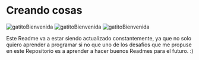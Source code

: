 <h1> Creando cosas </h1>

![gatitoBienvenida](https://user-images.githubusercontent.com/98347450/208228295-3aa9b0c8-3ab1-43fb-9bc6-344f4de3939d.png)                    ![gatitoBienvenida](https://user-images.githubusercontent.com/98347450/208228295-3aa9b0c8-3ab1-43fb-9bc6-344f4de3939d.png)                 ![gatitoBienvenida](https://user-images.githubusercontent.com/98347450/208228295-3aa9b0c8-3ab1-43fb-9bc6-344f4de3939d.png) 




Este Readme va a estar siendo actualizado constantemente, ya que no solo quiero aprender a programar si no que uno de los desafios que me propuse en este Repositorio es a aprender a hacer buenos Readmes para el futuro. :)

